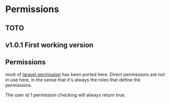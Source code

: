 # Permissions

## TOTO

## v1.0.1 First working version

## Permissions

most of [laravel permission](https://github.com/spatie/laravel-permission) has been ported here. Direct permissions are not in use here, in the sense that it's always the roles that define the permissions.

The user id 1 permission checking will always return true.